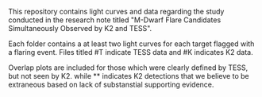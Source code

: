 This repository contains light curves and data regarding the study conducted in the research note titled "M-Dwarf Flare Candidates Simultaneously Observed by K2 and TESS".

Each folder contains a at least two light curves for each target flagged with a flaring event. Files titled #T indicate TESS data and #K indicates K2 data.

Overlap plots are included for those which were clearly defined by TESS, but not seen by K2. while ** indicates K2 detections that we believe to be extraneous based on lack of substanstial supporting evidence.
